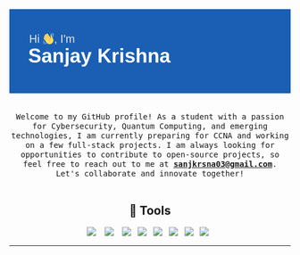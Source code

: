 <div align="center">
  <img src="https://github.com/sanj33krsna/sanj33krsna/blob/main/Demo/header.png" alt="header"/>
</div>
<h2 align="center"></h2>

<p align="center">
  <samp>Welcome to my GitHub profile! As a student with a passion for Cybersecurity, Quantum Computing, and emerging technologies, I am currently preparing for CCNA and working on a few full-stack projects. I am always looking for opportunities to contribute to open-source projects, so feel free to reach out to me at <strong><a href="mailto:sanjkrsna03@gmail.com">sanjkrsna03@gmail.com</a></strong>. Let's collaborate and innovate together!</samp>
  <br> <br>
</p> 

<h2 align="center"> 🔭 Tools</h2>
<p align="center">
  <img src="https://img.shields.io/badge/Python3%20-%231572B6.svg?&style=for-the-badge&logo=python&logoColor=yellow" />&nbsp;&nbsp;&nbsp;
  <img src="https://img.shields.io/badge/HTML%20-%2300D9FF.svg?&style=for-the-badge&logo=HTML5&logoColor=white" />&nbsp;&nbsp;&nbsp;
  <img src="https://img.shields.io/badge/CSS3%20-%23D14836.svg?&style=for-the-badge&logo=CSS3&logoColor=white" />&nbsp;&nbsp;
  <img src="https://img.shields.io/badge/scikit-learn%20-%23D14836.svg?&style=for-the-badge&logo=scikit-learn&logoColor=yellow" />&nbsp;&nbsp;
  <img src="https://img.shields.io/badge/Github%20-%2312100E.svg?&style=for-the-badge&logo=GitHub&logoColor=white" />&nbsp;&nbsp;
  <img src="hhttps://img.shields.io/badge/Linux-FCC624?style=for-the-badge&logo=linux&logoColor=black" />&nbsp;&nbsp;
  <img src="https://img.shields.io/badge/Java-ED8B00?style=for-the-badge&logo=openjdk&logoColor=white" />&nbsp;&nbsp;
  <img src="https://img.shields.io/badge/JavaScript-F7DF1E?style=for-the-badge&logo=javascript&logoColor=black" />&nbsp;&nbsp;


</p>
<hr>
